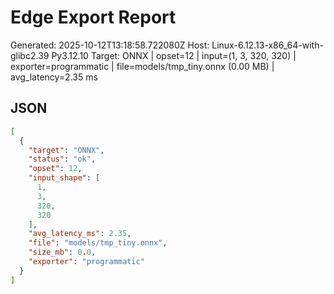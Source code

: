 # Edge Export Report
Generated: 2025-10-12T13:18:58.722080Z
Host: Linux-6.12.13-x86_64-with-glibc2.39 Py3.12.10
Target: ONNX | opset=12 | input=(1, 3, 320, 320) | exporter=programmatic | file=models/tmp_tiny.onnx (0.00 MB) | avg_latency=2.35 ms

## JSON
```json
[
  {
    "target": "ONNX",
    "status": "ok",
    "opset": 12,
    "input_shape": [
      1,
      3,
      320,
      320
    ],
    "avg_latency_ms": 2.35,
    "file": "models/tmp_tiny.onnx",
    "size_mb": 0.0,
    "exporter": "programmatic"
  }
]
```
